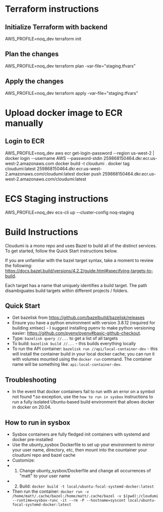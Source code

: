 # Terraform instructions

## Initialize Terraform with backend

AWS_PROFILE=noq_dev terraform init

## Plan the changes

AWS_PROFILE=noq_dev terraform plan -var-file="staging.tfvars"

## Apply the changes

AWS_PROFILE=noq_dev terraform apply -var-file="staging.tfvars"

# Upload docker image to ECR manually

## Login to ECR

AWS_PROFILE=noq_dev aws ecr get-login-password --region us-west-2 | docker login --username AWS --password-stdin 259868150464.dkr.ecr.us-west-2.amazonaws.com
docker build -t cloudumi .
docker tag cloudumi:latest 259868150464.dkr.ecr.us-west-2.amazonaws.com/cloudumi:latest
docker push 259868150464.dkr.ecr.us-west-2.amazonaws.com/cloudumi:latest

# ECS Staging instructions

AWS_PROFILE=noq_dev ecs-cli up --cluster-config noq-staging

# Build Instructions
Cloudumi is a mono repo and uses Bazel to build all of the distinct services. To get started, follow the Quick Start instructions below.

If you are unfamiliar with the bazel target syntax, take a moment to review the following: https://docs.bazel.build/versions/4.2.2/guide.html#specifying-targets-to-build.

Each target has a name that uniquely identifies a build target. The path disambiguates build targets within different projects / folders.

## Quick Start
* Get bazelisk from https://github.com/bazelbuild/bazelisk/releases
* Ensure you have a python environment with version 3.8.12 (required for building xmlsec) - I suggest installing pyenv to make python versioning easier: https://github.com/pyenv/pyenv#basic-github-checkout.
* Type: `bazelisk query //...` to get a list of all targets
* To build: `bazelisk build //...` - this builds everything locally
* To run the API container: `bazelisk run //api/local-container-dev` - this will install the container build in your local docker cache; you can run it with volumes mounted using the `docker run` command. The container name will be something like: `api:local-container-dev`.

## Troubleshooting
* In the event that docker containers fail to run with an error on a symbol not found *.so exception, use the `how to run in sysbox` instructions to run a fully isolated Ubuntu-based build environment that allows docker in docker on 20.04.

## How to run in sysbox
* Sysbox containers are fully fledged init containers with systemd and docker pre-installed
* Use the ubunty_sysbox Dockerfile to set up your environment to mirror your user name, directory, etc, then mount into the countainer your cloudumi repo and bazel cache                                                                 
* Customize:
* 1. Change ubunty_sysbox/Dockerfile and change all occurrences of "matt" to your user name
* 2. Build: `docker build -t local/ubuntu-focal-systemd-docker:latest`
* Then run the container: `docker run -v /home/matt/.cache/bazel:/home/matt/.cache/bazel -v $(pwd):/cloudumi --runtime=sysbox-runc -it --rm -P --hostname=syscont local/ubuntu-focal-systemd-docker:latest`
